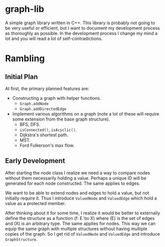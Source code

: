 # graph-lib

A simple graph library written in C++. This library is probably not going to be very useful or efficient, but I want to document my development process as thoroughly as possible. In the development process I change my mind a lot and you will read a lot of self-contradictions.

# Rambling

## Initial Plan

At first, the primary planned features are:

- Constructing a graph with helper functions.
    - ``Graph.addNode``
    - ``Graph.addDirectedEdge``
- Implement various algorithms on a graph (note a lot of these will require some extension from the base graph structure).
    - BFS, DFS.
    - ``isConnected()``, ``isAcyclic()``.
    - Dijkstra's shortest path.
    - MST.
    - Ford Fulkerson's max flow.

## Early Development

After starting the node class I realize we need a way to compare nodes without them necessarily holding a value. Perhaps a unique ID will be generated for each node constructed. The same applies to edges.

We want to be able to extend nodes and edges to hold a value, but not initially require it. Thus I introduce ``ValuedNode`` and ``ValuedEdge`` which hold a value as a protected member.

After thinking about it for some time, I realize it would be better to externally define the structure as a function \(f: E \to X\) where \(E\) is the set of edges and \(X\) is an arbitrary type. The same applies for nodes. This way we can equip the same graph with multiple structures without having multiple copies of the graph. So I get rid of ``ValuedNode`` and ``ValuedEdge`` and introduce ``GraphStructure``.
